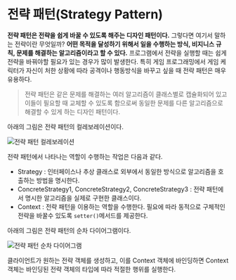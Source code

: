 # 전략 패턴(Strategy Pattern)

**전략 패턴은 전략을 쉽게 바꿀 수 있도록 해주는 디자인 패턴이다.** 그렇다면 여기서 말하는 전략이란 무엇일까? **어떤 목적을 달성하기 위해서 일을 수행하는 방식, 비지니스 규칙, 문제를 해결하는 알고리즘이라고 할 수 있다.**
프로그램에서 전략을 실행할 때는 쉽게 전략을 바꿔야할 필요가 있는 경우가 많이 발생한다. 특히 게임 프로그래밍에서 게임 케릭터가 자신이 처한 상황에 따라 공격이나 행동방식을 바꾸고 싶을 때 전략 패턴은 매우 유용하다.

> 전략 패턴은 같은 문제를 해결하는 여러 알고리즘이 클래스별로 캡슐화되어 있고 이들이 필요할 때 교체할 수 있도록 함으로써 동일한 문제를 다른 알고리즘으로 해결할 수 있게 하는 디자인 패턴이다.

아래의 그림은 전략 패턴의 컬레보레이션이다.

![전략 패턴 컬레보레이션]()

전략 패턴에서 나타나는 역할이 수행하는 작업은 다음과 같다.

- Strategy : 인터페이스나 추상 클래스로 외부에서 동일한 방식으로 알고리즘을 호출하는 방법을 명시한다.
- ConcreteStrategy1, ConcreteStrategy2, ConcreteStrategy3 : 전략 패턴에서 명시한 알고리즘을 실제로 구현한 클래스이다.
- Context : 전략 패턴을 이용하는 역할을 수행한다. 필요에 따라 동적으로 구체적인 전략을 바꿀수 있도록 `setter()`메서드를 제공한다.

아래의 그림은 전략 패턴의 순차 다이어그램이다.

![전략 패턴 순차 다이어그램]()

클라이언트가 원하는 전략 객체를 생성하고, 이를 Context 객체에 바인딩하면 Context 객체는 바인딩된 전략 객체의 타입에 따라 적절한 행위를 실행한다.


